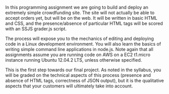 In this programming assignment we are going to build and deploy an extremely simple crowdfunding site. The site will not actually be able to accept orders yet, but will be on the web. It will be written in basic HTML and CSS, and the presence/absence of particular HTML tags will be scored with an SSJS grader.js script.

The process will expose you to the mechanics of editing and deploying code in a Linux development environment. You will also learn the basics of writing simple command line applications in node.js. Note again that all assignments assume you are running code on AWS on a EC2 t1.micro instance running Ubuntu 12.04.2 LTS, unless otherwise specified.

This is the first step towards our final project. As noted in the syllabus, you will be graded on the technical aspects of this process (presence and absence of HTML tags, correctness of JSON output), but it is the qualitative aspects that your customers will ultimately take into account.
